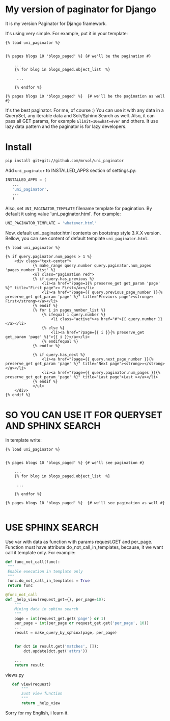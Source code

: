My version of paginator for Django
==================

It is my version Paginator for Django framework.

It's using very simple. For example, put it in your template:
```
{% load uni_paginator %}


{% pages blogs 10 'blogs_paged' %} {# we'll be the pagination #}

    ...
    {% for blog in blogs_paged.object_list  %}

     ...

    {% endfor %}

{% pages blogs 10 'blogs_paged' %}  {# we'll be the pagination as well #}

```

It's the best paginator. For me, of course :)
You can use it with any data in a QuerySet, any iterable data and Solr/Sphinx Search as well.
Also, it can pass all GET params, for example `&limit=10&what=ever` and others.
It use lazy data pattern and the paginator is for lazy developers.

Install
==================
```zsh
pip install git+git://github.com/mrvol/uni_paginator
```
Add `uni_paginator` to INSTALLED_APPS section of settings.py:

```python
INSTALLED_APPS = (
   ...
   'uni_paginator',
   ...
   )
```

Also, set `UNI_PAGINATOR_TEMPLATE` filename template for pagination. By default it using value 'uni_paginator.html'.
For example:

```python
UNI_PAGINATOR_TEMPLATE = 'whatever.html'
```

Now, default uni_paginator.html contents on bootstrap style 3.X.X version.
Bellow, you can see content of default template `uni_paginator.html`.
```
{% load uni_paginator %}

{% if query.paginator.num_pages > 1 %}
    <div class="text-center">
            {% make_range query.number query.paginator.num_pages 'pages_number_list' %}
            <ul class="pagination red">
            {% if query.has_previous %}
                <li><a href="?page=1{% preserve_get get_param 'page' %}" title="First page">« First</a></li>
                <li><a href="?page={{ query.previous_page_number }}{% preserve_get get_param 'page' %}" title="Previors page"><strong>« First</strong></a></li>
            {% endif %}
            {% for i in pages_number_list %}
                {% ifequal i query.number %}
                    <li class="active"><a href="#">{{ query.number }}</a></li>
                {% else %}
                    <li><a href="?page={{ i }}{% preserve_get get_param 'page' %}">{{ i }}</a></li>
                {% endifequal %}
            {% endfor %}

            {% if query.has_next %}
                <li><a href="?page={{ query.next_page_number }}{% preserve_get get_param 'page' %}" title="Next page"><strong>»</strong></a></li>
                <li><a href="?page={{ query.paginator.num_pages }}{% preserve_get get_param 'page' %}" title="Last page">Last »</a></li>
            {% endif %}
            </ul>
    </div>
{% endif %}

```


SO YOU CAN USE IT FOR QUERYSET AND SPHINX SEARCH
==================

In template write:


```
{% load uni_paginator %}


{% pages blogs 10 'blogs_paged' %} {# we'll see pagination #}

    ...
    {% for blog in blogs_paged.object_list  %}
    
     ...
    
    {% endfor %}
    
{% pages blogs 10 'blogs_paged' %}  {# we'll see pagination as well #}
    
```


USE SPHINX SEARCH
==================

   Use var with data as function with params request.GET and per_page.
   Function must have attribute do_not_call_in_templates, because, it we want call it template only.
   For example:
   
   ```python
   def func_not_call(func):
    """
    Enable execution in template only
    """
    func.do_not_call_in_templates = True
    return func

   @func_not_call
   def _help_view(request_get={}, per_page=10):
       """
       Mining data in sphinx search
       """
       page = int(request_get.get('page') or 1)
       per_page = int(per_page or request_get.get('per_page', 10))
       ...
       result = make_query_by_sphinx(page, per_page)


       for dct in result.get('matches', []):
           dct.update(dct.get('attrs'))

       ...
       return result
```

   views.py
   
```python
   def view(request)
       """
       Just view function
       """
       return _help_view
```

Sorry for my English, i learn it.
